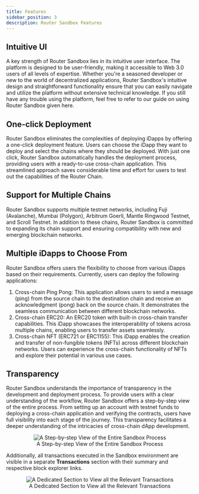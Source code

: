 ```yaml
---
title: Features
sidebar_position: 3
description: Router Sandbox Features
---
```


## Intuitive UI
A key strength of Router Sandbox lies in its intuitive user interface. The platform is designed to be user-friendly, making it accessible to Web 3.0 users of all levels of expertise. Whether you're a seasoned developer or new to the world of decentralized applications, Router Sandbox's intuitive design and straightforward functionality ensure that you can easily navigate and utilize the platform without extensive technical knowledge. If you still have any trouble using the platform, feel free to refer to our guide on using Router Sandbox given here. 


## One-click Deployment
Router Sandbox eliminates the complexities of deploying iDapps by offering a one-click deployment feature. Users can choose the iDapp they want to deploy and select the chains where they should be deployed. With just one click, Router Sandbox automatically handles the deployment process, providing users with a ready-to-use cross-chain application. This streamlined approach saves considerable time and effort for users to test out the capabilities of the Router Chain.

## Support for Multiple Chains
Router Sandbox supports multiple testnet networks, including Fuji (Avalanche), Mumbai (Polygon), Arbitrum Goerli, Mantle Ringwood Testnet, and Scroll Testnet. In addition to these chains, Router Sandbox is committed to expanding its chain support and ensuring compatibility with new and emerging blockchain networks.

## Multiple iDapps to Choose From
Router Sandbox offers users the flexibility to choose from various iDapps based on their requirements. Currently, users can deploy the following applications:
1. Cross-chain Ping Pong: This application allows users to send a message (ping) from the source chain to the destination chain and receive an acknowledgment (pong) back on the source chain. It demonstrates the seamless communication between different blockchain networks.
2. Cross-chain ERC20: An ERC20 token with built-in cross-chain transfer capabilities. This iDapp showcases the interoperability of tokens across multiple chains, enabling users to transfer assets seamlessly.
3. Cross-chain NFT (ERC721 or ERC1155): This iDapp enables the creation and transfer of non-fungible tokens (NFTs) across different blockchain networks. Users can experience the cross-chain functionality of NFTs and explore their potential in various use cases.

## Transparency
Router Sandbox understands the importance of transparency in the development and deployment process. To provide users with a clear understanding of the workflow, Router Sandbox offers a step-by-step view of the entire process. From setting up an account with testnet funds to deploying a cross-chain application and verifying the contracts, users have full visibility into each stage of the journey. This transparency facilitates a deeper understanding of the intricacies of cross-chain dApp development.

<center><img src={require('./images/step-by-step.png').default} alt="A Step-by-step View of the Entire Sandbox Process" style={{width: 600}}/><figcaption style={{fontSize: 10, fontWeight:600, marginBottom: 12}}>A Step-by-step View of the Entire Sandbox Process</figcaption></center>

Additionally, all transactions executed in the Sandbox environment are visible in a separate **Transactions** section with their summary and respective block explorer links. 

<center><img src={require('./images/transactions.png').default} alt="A Dedicated Section to View all the Relevant Transactions" style={{width: 600}}/><figcaption style={{fontSize: 10, fontWeight:600, marginBottom: 12}}>A Dedicated Section to View all the Relevant Transactions</figcaption></center>
